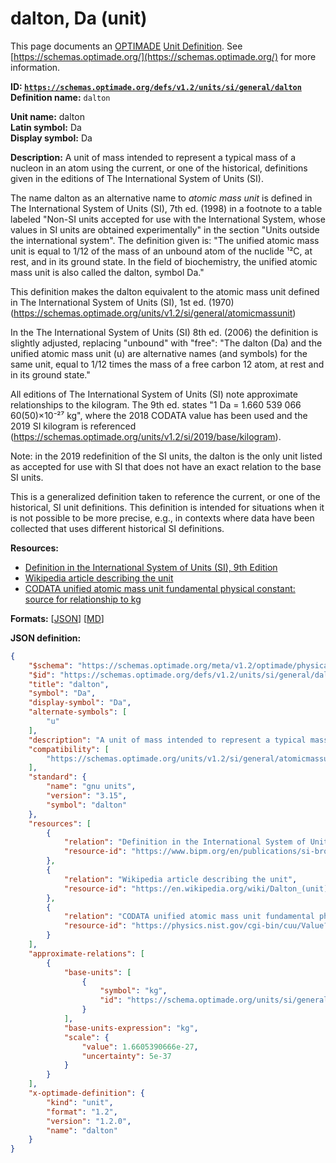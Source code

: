 # dalton, Da (unit)

This page documents an [OPTIMADE](https://www.optimade.org/) [Unit Definition](https://schemas.optimade.org/#definitions). See [https://schemas.optimade.org/](https://schemas.optimade.org/) for more information.

**ID: [`https://schemas.optimade.org/defs/v1.2/units/si/general/dalton`](https://schemas.optimade.org/defs/v1.2/units/si/general/dalton)**  
**Definition name:** `dalton`

**Unit name:** dalton  
**Latin symbol:** Da  
**Display symbol:** Da  
  
**Description:** A unit of mass intended to represent a typical mass of a nucleon in an atom using the current, or one of the historical, definitions given in the editions of The International System of Units (SI).

The name dalton as an alternative name to *atomic mass unit* is defined in The International System of Units (SI), 7th ed. (1998) in a footnote to a table labeled "Non-SI units accepted for use with the International System, whose values in SI units are obtained experimentally" in the section "Units outside the international system".
The definition given is: "The unified atomic mass unit is equal to 1/12 of the mass of an unbound atom of the nuclide ¹²C, at rest, and in its ground state. In the field of biochemistry, the unified atomic mass unit is also called the dalton, symbol Da."

This definition makes the dalton equivalent to the atomic mass unit defined in The International System of Units (SI), 1st ed. (1970) (https://schemas.optimade.org/units/v1.2/si/general/atomicmassunit)

In the The International System of Units (SI) 8th ed. (2006) the definition is slightly adjusted, replacing "unbound" with "free": "The dalton (Da) and the unified atomic mass unit (u) are alternative names (and symbols) for the same unit, equal to 1/12 times the mass of a free carbon 12 atom, at rest and in its ground state."

All editions of The International System of Units (SI) note approximate relationships to the kilogram.
The 9th ed. states "1 Da = 1.660 539 066 60(50)×10⁻²⁷ kg", where the 2018 CODATA value has been used and the 2019 SI kilogram is referenced (https://schemas.optimade.org/units/v1.2/si/2019/base/kilogram).

Note: in the 2019 redefinition of the SI units, the dalton is the only unit listed as accepted for use with SI that does not have an exact relation to the base SI units.

This is a generalized definition taken to reference the current, or one of the historical, SI unit definitions.
This definition is intended for situations when it is not possible to be more precise, e.g., in contexts where data have been collected that uses different historical SI definitions.

**Resources:**

- [Definition in the International System of Units (SI), 9th Edition](https://www.bipm.org/en/publications/si-brochure)
- [Wikipedia article describing the unit](https://en.wikipedia.org/wiki/Dalton_(unit))
- [CODATA unified atomic mass unit fundamental physical constant: source for relationship to kg](https://physics.nist.gov/cgi-bin/cuu/Value?ukg)


**Formats:** [[JSON](dalton.json)] [[MD](dalton.md)]

**JSON definition:**

``` json
{
    "$schema": "https://schemas.optimade.org/meta/v1.2/optimade/physical_unit_definition.md",
    "$id": "https://schemas.optimade.org/defs/v1.2/units/si/general/dalton",
    "title": "dalton",
    "symbol": "Da",
    "display-symbol": "Da",
    "alternate-symbols": [
        "u"
    ],
    "description": "A unit of mass intended to represent a typical mass of a nucleon in an atom using the current, or one of the historical, definitions given in the editions of The International System of Units (SI).\n\nThe name dalton as an alternative name to *atomic mass unit* is defined in The International System of Units (SI), 7th ed. (1998) in a footnote to a table labeled \"Non-SI units accepted for use with the International System, whose values in SI units are obtained experimentally\" in the section \"Units outside the international system\".\nThe definition given is: \"The unified atomic mass unit is equal to 1/12 of the mass of an unbound atom of the nuclide \u00b9\u00b2C, at rest, and in its ground state. In the field of biochemistry, the unified atomic mass unit is also called the dalton, symbol Da.\"\n\nThis definition makes the dalton equivalent to the atomic mass unit defined in The International System of Units (SI), 1st ed. (1970) (https://schemas.optimade.org/units/v1.2/si/general/atomicmassunit)\n\nIn the The International System of Units (SI) 8th ed. (2006) the definition is slightly adjusted, replacing \"unbound\" with \"free\": \"The dalton (Da) and the unified atomic mass unit (u) are alternative names (and symbols) for the same unit, equal to 1/12 times the mass of a free carbon 12 atom, at rest and in its ground state.\"\n\nAll editions of The International System of Units (SI) note approximate relationships to the kilogram.\nThe 9th ed. states \"1 Da = 1.660 539 066 60(50)\u00d710\u207b\u00b2\u2077 kg\", where the 2018 CODATA value has been used and the 2019 SI kilogram is referenced (https://schemas.optimade.org/units/v1.2/si/2019/base/kilogram).\n\nNote: in the 2019 redefinition of the SI units, the dalton is the only unit listed as accepted for use with SI that does not have an exact relation to the base SI units.\n\nThis is a generalized definition taken to reference the current, or one of the historical, SI unit definitions.\nThis definition is intended for situations when it is not possible to be more precise, e.g., in contexts where data have been collected that uses different historical SI definitions.",
    "compatibility": [
        "https://schemas.optimade.org/units/v1.2/si/general/atomicmassunit"
    ],
    "standard": {
        "name": "gnu units",
        "version": "3.15",
        "symbol": "dalton"
    },
    "resources": [
        {
            "relation": "Definition in the International System of Units (SI), 9th Edition",
            "resource-id": "https://www.bipm.org/en/publications/si-brochure"
        },
        {
            "relation": "Wikipedia article describing the unit",
            "resource-id": "https://en.wikipedia.org/wiki/Dalton_(unit)"
        },
        {
            "relation": "CODATA unified atomic mass unit fundamental physical constant: source for relationship to kg",
            "resource-id": "https://physics.nist.gov/cgi-bin/cuu/Value?ukg"
        }
    ],
    "approximate-relations": [
        {
            "base-units": [
                {
                    "symbol": "kg",
                    "id": "https://schema.optimade.org/units/si/general/kilogram"
                }
            ],
            "base-units-expression": "kg",
            "scale": {
                "value": 1.6605390666e-27,
                "uncertainty": 5e-37
            }
        }
    ],
    "x-optimade-definition": {
        "kind": "unit",
        "format": "1.2",
        "version": "1.2.0",
        "name": "dalton"
    }
}
```